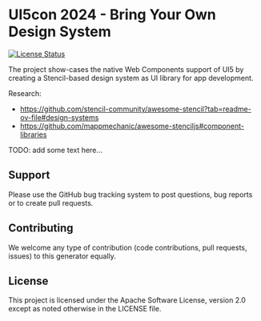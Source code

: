 # UI5con 2024 - Bring Your Own Design System

[![License Status][license-image]][license-url]

The project show-cases the native Web Components support of UI5 by creating a Stencil-based design system as UI library for app development.

Research:
 * https://github.com/stencil-community/awesome-stencil?tab=readme-ov-file#design-systems
 * https://github.com/mappmechanic/awesome-stenciljs#component-libraries

TODO: add some text here...

## Support

Please use the GitHub bug tracking system to post questions, bug reports or to create pull requests.

## Contributing

We welcome any type of contribution (code contributions, pull requests, issues) to this generator equally.

## License

This project is licensed under the Apache Software License, version 2.0 except as noted otherwise in the LICENSE file.

[license-image]: https://img.shields.io/github/license/petermuessig/ui5con2024-byods.svg
[license-url]: https://github.com/petermuessig/ui5con2024-byods/blob/main/LICENSE
